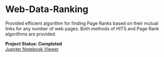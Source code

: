 # Web-Data-Ranking
Provided efficient algorithm for finding Page Ranks based on their mutual links for any number of web pages. Both methods of HITS and Page Rank algorithms are provided.

**Project Status: Completed**
<br>
<a href="https://github.com/majfeizatgmaildotcom/Web-Data-Ranking/blob/419953600073a6989dce90c74a3eb55e44943a2b/Ranked%20Web%20Pages_HITS_PageRank%20Algorithms.ipynb"> Jupyter Notebook Viewer </a>
